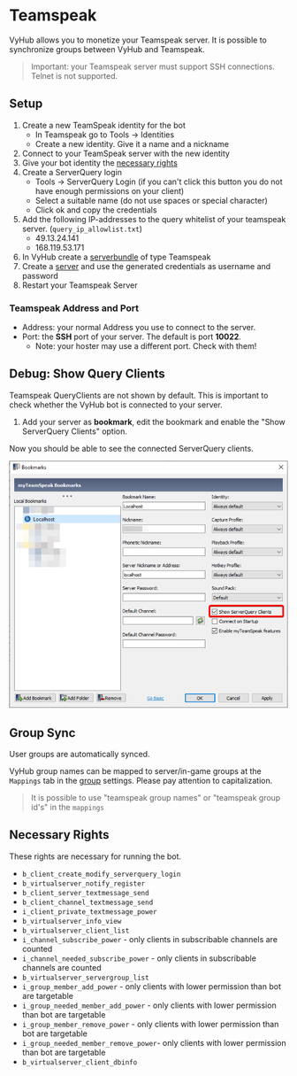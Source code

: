 # Teamspeak

VyHub allows you to monetize your Teamspeak server. It is possible to synchronize groups between VyHub and Teamspeak. 

>Important: your Teamspeak server must support SSH connections. Telnet is not supported.

## Setup

1. Create a new TeamSpeak identity for the bot
    - In Teamspeak go to Tools -> Identities
    - Create a new identity. Give it a name and a nickname
2. Connect to your TeamSpeak server with the new identity
3. Give your bot identity the [necessary rights](#necessary-rights)
4. Create a ServerQuery login
    - Tools -> ServerQuery Login (if you can't click this button you do not have enough permissions on your client)
    - Select a suitable name (do not use spaces or special character)
    - Click ok and copy the credentials
5. Add the following IP-addresses to the query whitelist of your teamspeak server. (`query_ip_allowlist.txt`)
    - 49.13.24.141
    - 168.119.53.171
6. In VyHub create a [serverbundle](../guide/server.md) of type Teamspeak
7. Create a [server](../guide/server.md) and use the generated credentials as username and password
8. Restart your Teamspeak Server

### Teamspeak Address and Port
- Address: your normal Address you use to connect to the server.
- Port: the **SSH** port of your server. The default is port **10022**.
  - Note: your hoster may use a different port. Check with them!

## Debug: Show Query Clients

Teamspeak QueryClients are not shown by default. This is important to check whether the VyHub bot is connected to your server.

1. Add your server as **bookmark**, edit the bookmark and enable the "Show ServerQuery Clients" option.

Now you should be able to see the connected ServerQuery clients.

![Discord Role Permissions](../assets/game_integration_guide/teamspeak_edit_bookmark.png)



## Group Sync
User groups are automatically synced.

VyHub group names can be mapped to server/in-game groups at the `Mappings` tab in the [group](../guide/group.md) settings. Please pay attention to capitalization.  

> It is possible to use "teamspeak group names" or "teamspeak group id's" in the `mappings` 


## Necessary Rights
These rights are necessary for running the bot.

- `b_client_create_modify_serverquery_login`
- `b_virtualserver_notify_register`
- `b_client_server_textmessage_send`
- `b_client_channel_textmessage_send`
- `i_client_private_textmessage_power`
- `b_virtualserver_info_view`
- `b_virtualserver_client_list`
- `i_channel_subscribe_power` - only clients in subscribable channels are counted
- `i_channel_needed_subscribe_power` - only clients in subscribable channels are counted
- `b_virtualserver_servergroup_list`
- `i_group_member_add_power` - only clients with lower permission than bot are targetable
- `i_group_needed_member_add_power` - only clients with lower permission than bot are targetable
- `i_group_member_remove_power` - only clients with lower permission than bot are targetable
- `i_group_needed_member_remove_power`- only clients with lower permission than bot are targetable
- `b_virtualserver_client_dbinfo`
